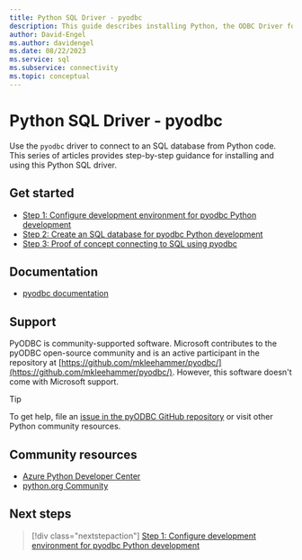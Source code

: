 ```yaml
---
title: Python SQL Driver - pyodbc
description: This guide describes installing Python, the ODBC Driver for SQL Server, and pyodbc. The corresponding sample code shows how to connect to and interact with an SQL database.
author: David-Engel
ms.author: davidengel
ms.date: 08/22/2023
ms.service: sql
ms.subservice: connectivity
ms.topic: conceptual
---
```


# Python SQL Driver - pyodbc

Use the `pyodbc` driver to connect to an SQL database from Python code. This series of articles provides step-by-step guidance for installing and using this Python SQL driver.

## Get started

- [Step 1: Configure development environment for pyodbc Python development](step-1-configure-development-environment-for-pyodbc-python-development.md)
- [Step 2: Create an SQL database for pyodbc Python development](step-2-create-a-sql-database-for-pyodbc-python-development.md)
- [Step 3: Proof of concept connecting to SQL using pyodbc](step-3-proof-of-concept-connecting-to-sql-using-pyodbc.md)

## Documentation

- [pyodbc documentation](https://mkleehammer.github.io/pyodbc/)

## Support

PyODBC is community-supported software. Microsoft contributes to the pyODBC open-source community and is an active participant in the repository at [https://github.com/mkleehammer/pyodbc/](https://github.com/mkleehammer/pyodbc/). However, this software doesn't come with Microsoft support.

> [!TIP]
> To get help, file an [issue in the pyODBC GitHub repository](https://github.com/mkleehammer/pyodbc/issues) or visit other Python community resources.

## Community resources

- [Azure Python Developer Center](https://azure.microsoft.com/develop/python/)  
- [python.org Community](https://www.python.org/community/)

## Next steps

> [!div class="nextstepaction"]
> [Step 1: Configure development environment for pyodbc Python development](step-1-configure-development-environment-for-pyodbc-python-development.md)
